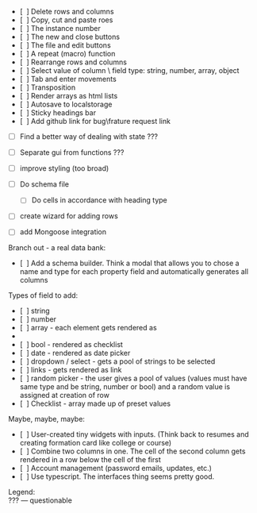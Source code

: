 - [  ] Delete rows and columns
- [  ] Copy, cut and paste roes
- [  ] The instance number
- [  ] The new and close buttons
- [  ] The file and edit buttons
- [  ] A repeat (macro) function
- [  ] Rearrange rows and columns
- [  ] Select value of column \ field type: string, number, array, object
- [  ] Tab and enter movements
- [  ] Transposition
- [  ] Render arrays as html lists
- [  ] Autosave to localstorage
- [  ] Sticky headings bar
- [  ] Add github link for bug\frature request link 

- [ ] Find a better way of dealing with state ???
- [ ] Separate gui from functions ???
- [ ] improve styling (too broad)
- [ ] Do schema file
  - [ ] Do cells in accordance with heading type
- [ ] create wizard for adding rows
- [ ] add Mongoose integration


Branch out - a real data bank:
- [  ] Add a schema builder. Think a modal that allows you to chose a name and type for each property field and automatically generates all columns

Types of field to add:
- [  ] string
- [  ] number
- [  ] array - each element gets rendered as <li>
- [  ] bool - rendered as checklist
- [  ] date - rendered as date picker
- [  ] dropdown / select - gets a pool of strings to be selected
- [  ] links - gets rendered as link
- [  ] random picker - the user gives a pool of values (values must have same type and be string, number or bool) and a random value is assigned at creation of row
- [  ] Checklist - array made up of preset values 

Maybe, maybe, maybe:
- [  ] User-created tiny widgets with inputs. (Think back to resumes and creating formation card like college or course)
- [  ] Combine two columns in one. The cell of the second column gets rendered in a row below the cell of the first
- [  ] Account management (password emails, updates, etc.)
- [  ] Use typescript. The interfaces thing seems pretty good.

Legend:  
??? — questionable
